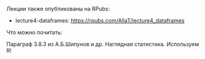 Лекции также опубликованы на RPubs:

* lecture4-dataframes: https://rpubs.com/AllaT/lecture4_dataframes

Что можно почитать:

Параграф 3.8.3 из А.Б.Шипунов и др. Наглядная статистика. Используем R!